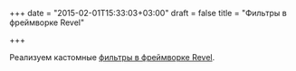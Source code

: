 +++
date = "2015-02-01T15:33:03+03:00"
draft = false
title = "Фильтры в фреймворке Revel"

+++

<p>Реализуем кастомные <a href="http://whizdumb.me/2015/01/31/implementing-custom-filters-in-revel/">фильтры в фреймворке Revel</a>.</p>

